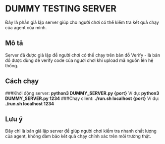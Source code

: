 # DUMMY TESTING SERVER
Đây là phần giả lập server giúp cho người chơi có thể kiểm tra kết quả chạy của agent của mình.

## Mô tả
Server đã được giả lập để người chơi có thể chạy trên bản đồ Verify - là bản đồ được dùng đề verify code của người chơi khi upload mã nguồn lên hệ thống.

## Cách chạy
###Khởi động server: 
**python3 DUMMY_SERVER.py {port}**
Ví dụ: **python3 DUMMY_SERVER.py 1234**
###Chạy client:
**./run.sh localhost {port}**
Ví dụ: **./run.sh localhost 1234**

## Lưu ý
Đây chỉ là bản giả lập server để giúp người chơi kiểm tra nhanh chất lượng của agent, không đảm bảo kết quả chạy chính xác trên môi trường thật.

